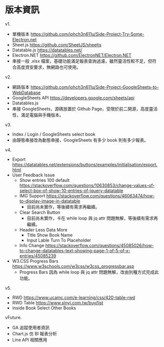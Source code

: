 # 版本資訊

v1.

* 單機版本 <https://github.com/johch3n611u/Side-Project-Try-Some-Electron.net>
* Sheet.js <https://github.com/SheetJS/sheetjs>
* Datatable.js <https://datatables.net/>
* Electron.NET <https://github.com/ElectronNET/Electron.NET>
* 串接一般 .xlsx 檔案，基礎功能滿足報表查詢過濾，雖然靈活性較不足，但符合高度資安要求，無網路也可使用。

v2.

* 網路版本 <https://github.com/johch3n611u/Side-Project-GoogleSheets-to-WebDatabase>
* GoogleSheets API <https://developers.google.com/sheets/api>
* Datatables.js
* 串接 GoogleSheets，源碼放置於 Github Page，受限於前二開源，高度靈活性，滿足電腦與手機版本。

v3.

* Index / Login / GoogleSheets select book
* 由靜態串接改為動態串接，GoogleSheets 有多少 book 則有多少報表。

v4.

* Export <https://datatables.net/extensions/buttons/examples/initialisation/export.html>
* User Feedback Issue
  * Show entries 100 default <https://stackoverflow.com/questions/10630853/change-values-of-select-box-of-show-10-entries-of-jquery-datatable>
  * IMG Support <https://stackoverflow.com/questions/46063474/how-to-display-image-in-datatable>
    * 目前尚未實作，等後續有需求再繼續。
  * Clear Search Button
    * 目前尚未實作，卡在 while loop 與 jq attr 問題無解，等後續有需求再繼續。
  * Header Less Data More
    * Title Show Book Name
    * Input Lable Turn To Placeholder
  * Info Change <https://stackoverflow.com/questions/45085026/how-to-change-datatables-text-showing-page-1-of-5-of-x-entries/45085239>
* W3.CSS Progress Bars <https://www.w3schools.com/w3css/w3css_progressbar.asp>
  * Progress Bars 因為 while loop 與 jq attr 問題無解，改由別種方式完成此功能。

v5.

* RWD <https://www.ucamc.com/e-learning/css/420-table-rwd>
* RWD Table <https://www.sinyi.com.tw/buy/list>
* Inside Book Select Other Books

vFuture.

* GA 追蹤使用者資訊
* Chart.js 仿 BI 報表分析
* Line API 相關應用
